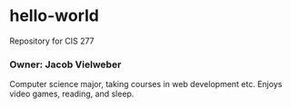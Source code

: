 # hello-world
Repository for CIS 277
### Owner: Jacob Vielweber
Computer science major, taking courses in web development etc. Enjoys video games, reading, and sleep.
